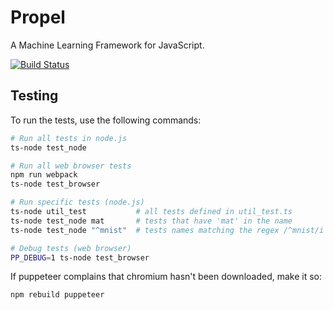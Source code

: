 # Propel

A Machine Learning Framework for JavaScript.

[![Build Status](https://travis-ci.com/propelml/propel.svg?token=eWz4oGVxypBGsz78gdKp&branch=master)](https://travis-ci.com/propelml/propel)

## Testing

To run the tests, use the following commands:

```bash
# Run all tests in node.js
ts-node test_node

# Run all web browser tests
npm run webpack
ts-node test_browser

# Run specific tests (node.js)
ts-node util_test           # all tests defined in util_test.ts
ts-node test_node mat       # tests that have 'mat' in the name
ts-node test_node "^mnist"  # tests names matching the regex /^mnist/i

# Debug tests (web browser)
PP_DEBUG=1 ts-node test_browser
```

If puppeteer complains that chromium hasn't been downloaded, make it so:

```bash
npm rebuild puppeteer
```
